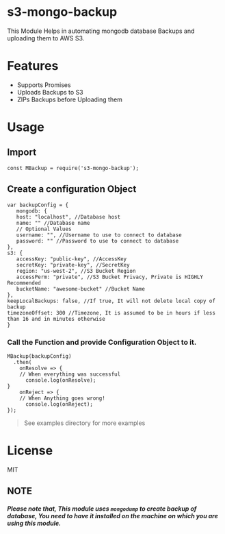 # s3-mongo-backup
This Module Helps in automating mongodb database Backups and uploading them to AWS S3.

# Features

- Supports Promises
- Uploads Backups to S3
- ZIPs Backups before Uploading them

# Usage

## Import 

    const MBackup = require('s3-mongo-backup');

## Create a configuration Object

    var backupConfig = {
       mongodb: {
       host: "localhost", //Database host
       name: "" //Database name
       // Optional Values 
       username: "", //Username to use to connect to database
       password: "" //Password to use to connect to database
    },
    s3: {
       accessKey: "public-key", //AccessKey
       secretKey: "private-key", //SecretKey
       region: "us-west-2", //S3 Bucket Region
       accessPerm: "private", //S3 Bucket Privacy, Private is HIGHLY Recommended
       bucketName: "awesome-bucket" //Bucket Name
    },
    keepLocalBackups: false, //If true, It will not delete local copy of backup
    timezoneOffset: 300 //Timezone, It is assumed to be in hours if less than 16 and in minutes otherwise
    }

### Call the Function and provide Configuration Object to it. 


    MBackup(backupConfig)
      .then(
        onResolve => {
        // When everything was successful
          console.log(onResolve);
    }
        onReject => {
        // When Anything goes wrong!
          console.log(onReject);
    });

> See examples directory for more examples

# License

MIT


## NOTE

##### Please note that, This module uses `mongodump` to create backup of database, You need to have it installed on the machine on which you are using this module. 
